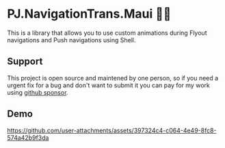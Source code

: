 # PJ.NavigationTrans.Maui 🏳️‍⚧️

This is a library that allows you to use custom animations during Flyout navigations and Push navigations using Shell.


## Support

This project is open source and maintened by one person, so if you need a urgent fix for a bug and don't want to submit it
you can pay for my work using [github sponsor](https://github.com/sponsors/pictos/sponsorships?sponsor=pictos&tier_id=485056&preview=false).

## Demo

https://github.com/user-attachments/assets/397324c4-c064-4e49-8fc8-574a42b9f3da


